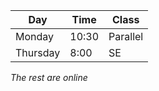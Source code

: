 | Day     | Time  | Class    |
| ------- | ----- | -------- |
| Monday  | 10:30 | Parallel |
| Thursday | 8:00  | SE       | 

*The rest are online*
